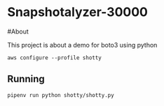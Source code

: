 # Snapshotalyzer-30000

#About

This project is about a demo for boto3 using python

`aws configure --profile shotty`

## Running

`pipenv run python shotty/shotty.py`
